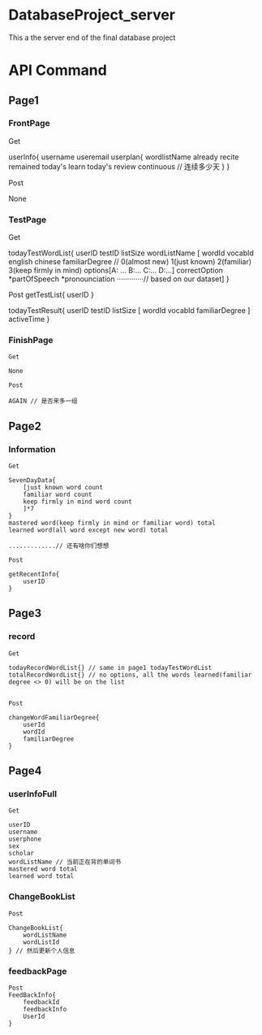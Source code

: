 # DatabaseProject_server
This a the server end of the final database project

# API Command
## Page1
### FrontPage
  Get
  
  userInfo{
    username
    useremail
    userplan{
      wordlistName
      already recite
      remained
      today's learn
      today's review
      continuous //  连续多少天
    }
  }
  
  
  Post
  
  None 

### TestPage
  Get
  
  todayTestWordList{
  userID
  testID
  listSize
  wordListName
  [
    wordId
	vocabId
    english
    chinese
	familiarDegree // 0(almost new) 1(just known) 2(familiar) 3(keep firmly in mind)
	options[A: ... B:... C:... D:...] 
	correctOption
	*partOfSpeech
	*pronounciation
	·············//  based on our dataset]
  }
  
  Post
  getTestList{
	userID
  }
  
  todayTestResult{
	userID
	testID
	listSize
	[
	 wordId
	 vocabId
	 familiarDegree
	]
	activeTime
  }

### FinishPage

	Get 
	
	None
	
	Post 
	
	AGAIN // 是否来多一组
  
## Page2

### Information

	Get
	
	SevenDayData{
		[just known word count
		familiar word count 
		keep firmly in mind word count
		]*7
	}
	mastered word(keep firmly in mind or familiar word) total
	learned word(all word except new word) total
	
	.............// 还有啥你们想想

	Post
	
	getRecentInfo{
		userID
	}
## Page3

### record
	
	Get
	
	todayRecordWordList{} // same in page1 todayTestWordList
	totalRecordWordList{} // no options, all the words learned(familiar degree <> 0) will be on the list
	
	
	Post
	
	changeWordFamiliarDegree{
		userId
		wordId
		familiarDegree
	}
	
	

	
## Page4


### userInfoFull

	Get
	
	userID
	username
	userphone
	sex
	scholar
	wordListName // 当前正在背的单词书
	mastered word total 
	learned word total
	
### ChangeBookList

	Post
	
	ChangeBookList{
		wordListName
		wordListId
	} // 然后更新个人信息
	
### feedbackPage


	Post
	FeedBackInfo{
		feedbackId
		feedbackInfo
		UserId
	}
